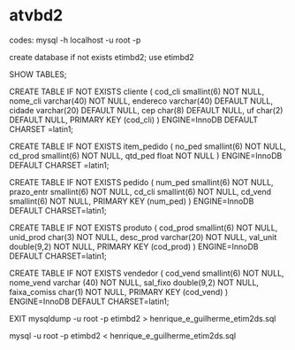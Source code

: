 # atvbd2
codes:
mysql -h localhost -u root -p

create database if not exists etimbd2;
use etimbd2

SHOW TABLES;

CREATE TABLE IF NOT EXISTS cliente (
cod_cli smallint(6) NOT NULL,
nome_cli varchar(40) NOT NULL,
endereco varchar(40) DEFAULT NULL,
cidade varchar(20) DEFAULT NULL,
cep char(8) DEFAULT NULL,
uf char(2) DEFAULT NULL,
PRIMARY KEY (cod_cli)
) ENGINE=InnoDB DEFAULT CHARSET =latin1;

CREATE TABLE IF NOT EXISTS item_pedido (
no_ped smallint(6) NOT NULL,
cd_prod smallint(6) NOT NULL,
qtd_ped float NOT NULL
) ENGINE=InnoDB DEFAULT CHARSET =latin1;

CREATE TABLE IF NOT EXISTS pedido (
num_ped smallint(6) NOT NULL,
prazo_entr smallint(6) NOT NULL,
cd_cli smallint(6) NOT NULL,
cd_vend smallint(6) NOT NULL, 
PRIMARY KEY (num_ped)
) ENGINE=InnoDB DEFAULT CHARSET=latin1;

CREATE TABLE IF NOT EXISTS produto (
cod_prod smallint(6) NOT NULL,
unid_prod char(3) NOT NULL,
desc_prod varchar(20) NOT NULL,
val_unit double(9,2) NOT NULL,
PRIMARY KEY (cod_prod)
) ENGINE=InnoDB DEFAULT CHARSET=latin1;

CREATE TABLE IF NOT EXISTS vendedor ( 
cod_vend smallint(6) NOT NULL,
nome_vend varchar (40) NOT NULL, 
sal_fixo double(9,2) NOT NULL,
faixa_comiss char(1) NOT NULL,
PRIMARY KEY (cod_vend)
) ENGINE=InnoDB DEFAULT CHARSET=latin1;

EXIT 
mysqldump -u root -p etimbd2 > henrique_e_guilherme_etim2ds.sql

mysql -u root -p etimbd2 < henrique_e_guilherme_etim2ds.sql

